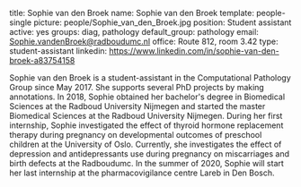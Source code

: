 title: Sophie van den Broek
name: Sophie van den Broek
template: people-single
picture: people/Sophie_van_den_Broek.jpg
position: Student assistant
active: yes
groups: diag, pathology
default_group: pathology
email: Sophie.vandenBroek@radboudumc.nl
office: Route 812, room 3.42
type: student-assistant
linkedin: https://www.linkedin.com/in/sophie-van-den-broek-a83754158

Sophie van den Broek is a student-assistant in the Computational Pathology Group since May 2017. She supports several PhD projects by making annotations. In 2018, Sophie obtained her bachelor's degree in Biomedical Sciences at the Radboud University Nijmegen and started the master Biomedical Sciences at the Radboud University Nijmegen. During her first internship, Sophie investigated the effect of thyroid hormone replacement therapy during pregnancy on developmental outcomes of preschool children at the University of Oslo. Currently, she investigates the effect of depression and antidepressants use during pregnancy on miscarriages and birth defects at the Radboudumc. In the summer of 2020, Sophie will start her last internship at the pharmacovigilance centre Lareb in Den Bosch. 
